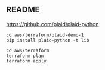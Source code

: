 ## README

https://github.com/plaid/plaid-python

```
cd aws/terraform/plaid-demo-1
pip install plaid-python -t lib

cd aws/terraform
terraform plan
terraform apply
```
